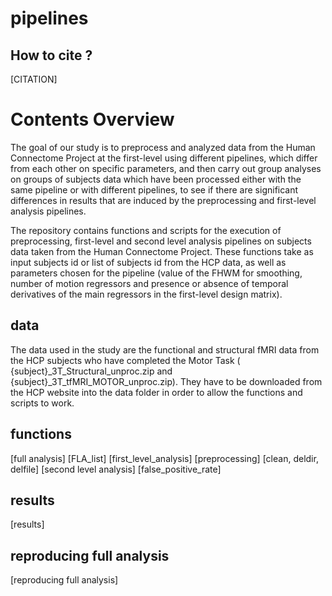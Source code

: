 # pipelines



## How to cite ?

[CITATION]

# Contents Overview

The goal of our study is to preprocess and analyzed data from the Human Connectome Project at the first-level using different pipelines, which differ from each other on specific parameters, and then carry out group analyses on groups of subjects data which have been processed either with the same pipeline or with different pipelines, to see if there are significant differences in results that are induced by the preprocessing and first-level analysis pipelines.

The repository contains functions and scripts for the execution of preprocessing, first-level and second level analysis pipelines on subjects data taken from the Human Connectome Project. These functions take as input subjects id or list of subjects id from the HCP data, as well as parameters chosen for the pipeline (value of the FHWM for smoothing, number of motion regressors and presence or absence of temporal derivatives of the main regressors in the first-level design matrix).

## data

The data used in the study are the functional and structural fMRI data from the HCP subjects who have completed the Motor Task ( {subject}\_3T_Structural_unproc.zip and {subject}\_3T_tfMRI_MOTOR_unproc.zip). They have to be downloaded from the HCP website into the data folder in order to allow the functions and scripts to work.

## functions

[full analysis]
[FLA_list]
[first_level_analysis]
[preprocessing]
[clean, deldir, delfile]
[second level analysis]
[false_positive_rate]

## results

[results]

## reproducing full analysis

[reproducing full analysis]
